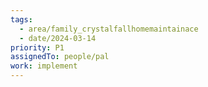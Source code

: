 ```yaml
---
tags:
  - area/family_crystalfallhomemaintainace
  - date/2024-03-14
priority: P1
assignedTo: people/pal
work: implement
---
```

